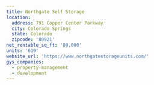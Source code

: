 ```yaml
---
title: Northgate Self Storage
location:
  address: 791 Copper Center Parkway
  city: Colorado Springs
  state: Colorado
  zipcode: '80921'
net_rentable_sq_ft: '80,000'
units: '619'
website_url: 'https://www.northgatestorageunits.com/'
gys_companies:
  - property-management
  - development
---
```


